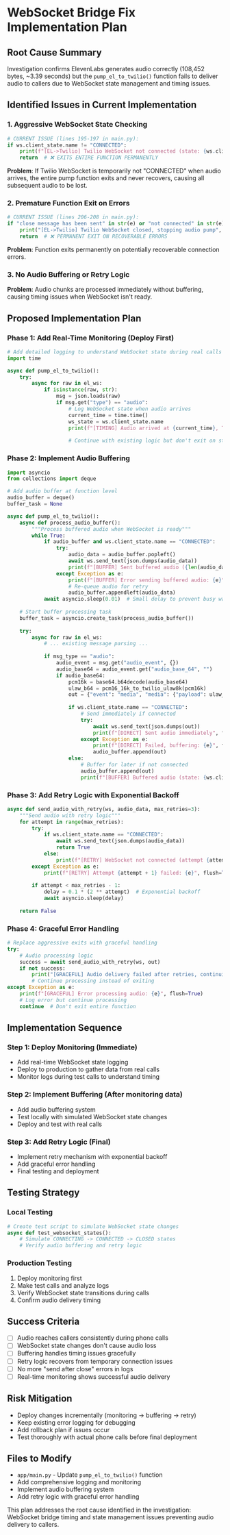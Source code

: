 # WebSocket Bridge Fix Implementation Plan

## Root Cause Summary
Investigation confirms ElevenLabs generates audio correctly (108,452 bytes, ~3.39 seconds) but the `pump_el_to_twilio()` function fails to deliver audio to callers due to WebSocket state management and timing issues.

## Identified Issues in Current Implementation

### 1. Aggressive WebSocket State Checking
```python
# CURRENT ISSUE (lines 195-197 in main.py):
if ws.client_state.name != "CONNECTED":
    print(f"[EL->Twilio] Twilio WebSocket not connected (state: {ws.client_state.name}), skipping audio", flush=True)
    return  # ❌ EXITS ENTIRE FUNCTION PERMANENTLY
```

**Problem**: If Twilio WebSocket is temporarily not "CONNECTED" when audio arrives, the entire pump function exits and never recovers, causing all subsequent audio to be lost.

### 2. Premature Function Exit on Errors
```python
# CURRENT ISSUE (lines 206-208 in main.py):
if "close message has been sent" in str(e) or "not connected" in str(e).lower():
    print("[EL->Twilio] Twilio WebSocket closed, stopping audio pump", flush=True)
    return  # ❌ PERMANENT EXIT ON RECOVERABLE ERRORS
```

**Problem**: Function exits permanently on potentially recoverable connection errors.

### 3. No Audio Buffering or Retry Logic
**Problem**: Audio chunks are processed immediately without buffering, causing timing issues when WebSocket isn't ready.

## Proposed Implementation Plan

### Phase 1: Add Real-Time Monitoring (Deploy First)
```python
# Add detailed logging to understand WebSocket state during real calls
import time

async def pump_el_to_twilio():
    try:
        async for raw in el_ws:
            if isinstance(raw, str):
                msg = json.loads(raw)
                if msg.get("type") == "audio":
                    # Log WebSocket state when audio arrives
                    current_time = time.time()
                    ws_state = ws.client_state.name
                    print(f"[TIMING] Audio arrived at {current_time}, Twilio state: {ws_state}", flush=True)
                    
                    # Continue with existing logic but don't exit on state issues
```

### Phase 2: Implement Audio Buffering
```python
import asyncio
from collections import deque

# Add audio buffer at function level
audio_buffer = deque()
buffer_task = None

async def pump_el_to_twilio():
    async def process_audio_buffer():
        """Process buffered audio when WebSocket is ready"""
        while True:
            if audio_buffer and ws.client_state.name == "CONNECTED":
                try:
                    audio_data = audio_buffer.popleft()
                    await ws.send_text(json.dumps(audio_data))
                    print(f"[BUFFER] Sent buffered audio ({len(audio_data)} chars)", flush=True)
                except Exception as e:
                    print(f"[BUFFER] Error sending buffered audio: {e}", flush=True)
                    # Re-queue audio for retry
                    audio_buffer.appendleft(audio_data)
            await asyncio.sleep(0.01)  # Small delay to prevent busy waiting
    
    # Start buffer processing task
    buffer_task = asyncio.create_task(process_audio_buffer())
    
    try:
        async for raw in el_ws:
            # ... existing message parsing ...
            
            if msg_type == "audio":
                audio_event = msg.get("audio_event", {})
                audio_base64 = audio_event.get("audio_base_64", "")
                if audio_base64:
                    pcm16k = base64.b64decode(audio_base64)
                    ulaw_b64 = pcm16_16k_to_twilio_ulaw8k(pcm16k)
                    out = {"event": "media", "media": {"payload": ulaw_b64}}
                    
                    if ws.client_state.name == "CONNECTED":
                        # Send immediately if connected
                        try:
                            await ws.send_text(json.dumps(out))
                            print(f"[DIRECT] Sent audio immediately", flush=True)
                        except Exception as e:
                            print(f"[DIRECT] Failed, buffering: {e}", flush=True)
                            audio_buffer.append(out)
                    else:
                        # Buffer for later if not connected
                        audio_buffer.append(out)
                        print(f"[BUFFER] Buffered audio (state: {ws.client_state.name})", flush=True)
```

### Phase 3: Add Retry Logic with Exponential Backoff
```python
async def send_audio_with_retry(ws, audio_data, max_retries=3):
    """Send audio with retry logic"""
    for attempt in range(max_retries):
        try:
            if ws.client_state.name == "CONNECTED":
                await ws.send_text(json.dumps(audio_data))
                return True
            else:
                print(f"[RETRY] WebSocket not connected (attempt {attempt + 1})", flush=True)
        except Exception as e:
            print(f"[RETRY] Attempt {attempt + 1} failed: {e}", flush=True)
        
        if attempt < max_retries - 1:
            delay = 0.1 * (2 ** attempt)  # Exponential backoff
            await asyncio.sleep(delay)
    
    return False
```

### Phase 4: Graceful Error Handling
```python
# Replace aggressive exits with graceful handling
try:
    # Audio processing logic
    success = await send_audio_with_retry(ws, out)
    if not success:
        print("[GRACEFUL] Audio delivery failed after retries, continuing...", flush=True)
        # Continue processing instead of exiting
except Exception as e:
    print(f"[GRACEFUL] Error processing audio: {e}", flush=True)
    # Log error but continue processing
    continue  # Don't exit entire function
```

## Implementation Sequence

### Step 1: Deploy Monitoring (Immediate)
- Add real-time WebSocket state logging
- Deploy to production to gather data from real calls
- Monitor logs during test calls to understand timing

### Step 2: Implement Buffering (After monitoring data)
- Add audio buffering system
- Test locally with simulated WebSocket state changes
- Deploy and test with real calls

### Step 3: Add Retry Logic (Final)
- Implement retry mechanism with exponential backoff
- Add graceful error handling
- Final testing and deployment

## Testing Strategy

### Local Testing
```python
# Create test script to simulate WebSocket state changes
async def test_websocket_states():
    # Simulate CONNECTING -> CONNECTED -> CLOSED states
    # Verify audio buffering and retry logic
```

### Production Testing
1. Deploy monitoring first
2. Make test calls and analyze logs
3. Verify WebSocket state transitions during calls
4. Confirm audio delivery timing

## Success Criteria
- [ ] Audio reaches callers consistently during phone calls
- [ ] WebSocket state changes don't cause audio loss
- [ ] Buffering handles timing issues gracefully
- [ ] Retry logic recovers from temporary connection issues
- [ ] No more "send after close" errors in logs
- [ ] Real-time monitoring shows successful audio delivery

## Risk Mitigation
- Deploy changes incrementally (monitoring → buffering → retry)
- Keep existing error logging for debugging
- Add rollback plan if issues occur
- Test thoroughly with actual phone calls before final deployment

## Files to Modify
- `app/main.py` - Update `pump_el_to_twilio()` function
- Add comprehensive logging and monitoring
- Implement audio buffering system
- Add retry logic with graceful error handling

This plan addresses the root cause identified in the investigation: WebSocket bridge timing and state management issues preventing audio delivery to callers.
</script>
